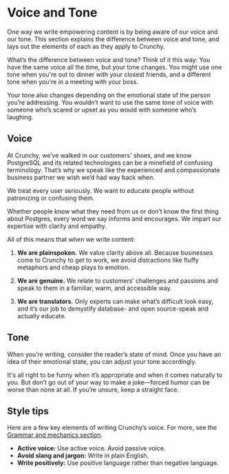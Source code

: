 # Voice and Tone

One way we write empowering content is by being aware of our voice and our tone. This section explains the difference between voice and tone, and lays out the elements of each as they apply to Crunchy.

What’s the difference between voice and tone? Think of it this way: You have the same voice all the time, but your tone changes. You might use one tone when you're out to dinner with your closest friends, and a different tone when you're in a meeting with your boss.

Your tone also changes depending on the emotional state of the person you’re addressing. You wouldn’t want to use the same tone of voice with someone who’s scared or upset as you would with someone who’s laughing.

## Voice

At Crunchy, we’ve walked in our customers' shoes, and we know PostgreSQL and its related technologies can be a minefield of confusing terminology. That’s why we speak like the experienced and compassionate business partner we wish we’d had way back when.

We treat every user seriously. We want to educate people without patronizing or confusing them.

Whether people know what they need from us or don’t know the first thing about Postgres, every word we say informs and encourages. We impart our expertise with clarity and empathy.

All of this means that when we write content:

1. **We are plainspoken.** We value clarity above all. Because businesses come to Crunchy to get to work, we avoid distractions like fluffy metaphors and cheap plays to emotion.

2. **We are genuine.** We relate to customers’ challenges and passions and speak to them in a familiar, warm, and accessible way.

3. **We are translators.** Only experts can make what’s difficult look easy, and it’s our job to demystify database- and open source-speak and actually educate.

## Tone

When you’re writing, consider the reader’s state of mind. <!--Are they confused and seeking our help on Twitter? --> Once you have an idea of their emotional state, you can adjust your tone accordingly.

It's all right to be funny when it’s appropriate and when it comes naturally to you. But don’t go out of your way to make a joke—forced humor can be worse than none at all. If you’re unsure, keep a straight face.

## Style tips

Here are a few key elements of writing Crunchy’s voice. For more, see the [Grammar and mechanics section](./04-grammar-and-mechanics.md).

* **Active voice:** Use active voice. Avoid passive voice.
* **Avoid slang and jargon:** Write in plain English.
* **Write positively:** Use positive language rather than negative language.
